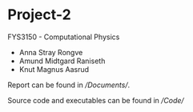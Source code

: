 # Project-2
FYS3150 - Computational Physics

- Anna Stray Rongve
- Amund Midtgard Raniseth
- Knut Magnus Aasrud

Report can be found in _/Documents/_.

Source code and executables can be found in */Code/*